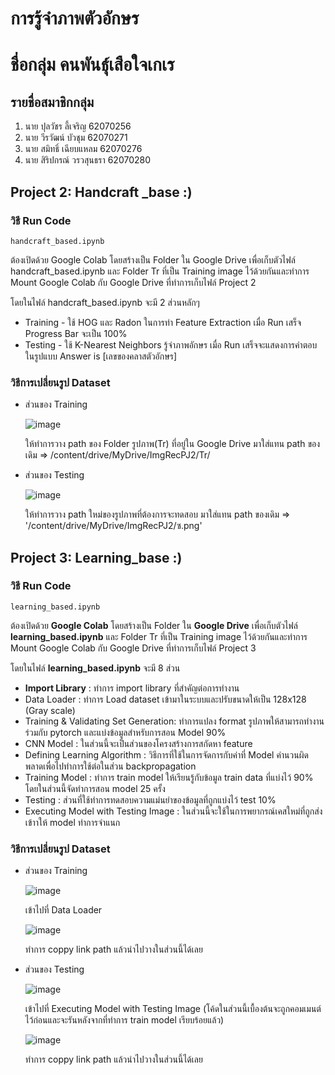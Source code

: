 # การรู้จำภาพตัวอักษร
# ชื่อกลุ่ม คนพันธุ์เสือใจเกเร
## รายชื่อสมาชิกกลุ่ม
1. นาย ปุลวัชร ลี้เจริญ 62070256
2. นาย วีรวัฒน์ บัวชุม 62070271
3. นาย สมิทธิ์ เฉียบแหลม 62070276
4. นาย สิริปกรณ์ วรวสุนธรา 62070280
## Project 2: Handcraft _base :)
### วิธี Run Code
```
handcraft_based.ipynb
```
  ต้องเปิดด้วย Google Colab โดยสร้างเป็น Folder ใน Google Drive เพื่อเก็บตัวไฟล์ handcraft_based.ipynb และ Folder Tr ที่เป็น Training image ไว้ด้วยกันและทำการ Mount Google Colab กับ Google Drive ที่ทำการเก็บไฟล์ Project 2
  
โดยในไฟล์ handcraft_based.ipynb จะมี 2 ส่วนหลักๆ 
   * Training - ใช้ HOG และ Radon ในการทำ Feature Extraction เมื่อ Run เสร็จ Progress Bar จะเป็น 100%
   * Testing - ใช้ K-Nearest Neighbors รู้จำภาพอักษร เมื่อ Run เสร็จจะแสดงการคำตอบในรูปแบบ Answer is [เลขของคลาสตัวอักษร]
### วิธีการเปลี่ยนรูป Dataset
   * ส่วนของ Training
      
      ![image](https://user-images.githubusercontent.com/56358092/119257555-f19b5980-bbef-11eb-889d-63e0b372f6f0.png)
      
      ให้ทำการวาง path ของ Folder รูปภาพ(Tr) ที่อยู่ใน Google Drive มาใส่แทน path ของเดิม => /content/drive/MyDrive/ImgRecPJ2/Tr/
   * ส่วนของ Testing
  
      ![image](https://user-images.githubusercontent.com/56358092/119257064-dc253000-bbed-11eb-9686-45e696cc9545.png) 
      
      ให้ทำการวาง path ใหม่ของรูปภาพที่ต้องการจะทดสอบ มาใส่แทน path ของเดิม => '/content/drive/MyDrive/ImgRecPJ2/ซ.png'



## Project 3: Learning_base :)
### วิธี Run Code
```
learning_based.ipynb
```
  ต้องเปิดด้วย **Google Colab** โดยสร้างเป็น Folder ใน **Google Drive** เพื่อเก็บตัวไฟล์ **learning_based.ipynb** และ Folder Tr ที่เป็น Training image ไว้ด้วยกันและทำการ Mount Google Colab กับ Google Drive ที่ทำการเก็บไฟล์ Project 3
  
โดยในไฟล์ **learning_based.ipynb** จะมี 8 ส่วน 
   * **Import Library** : ทำการ import library ที่สำคัญต่อการทำงาน
   * Data Loader : ทำการ Load dataset เข้ามาในระบบและปรับขนาดให้เป็น 128x128 (Gray scale)
   * Training & Validating Set Generation: ทำการแปลง format รูปภาพให้สามารถทำงานร่วมกับ pytorch และแบ่งข้อมูลสำหรับการสอน Model 90%
   * CNN Model : ในส่วนนี้จะเป็นส่วนของโครงสร้างการสกัดหา feature 
   * Defining Learning Algorithm : วิธีการที่ใช้ในการจัดการกับค่าที่ Model คำนวนผิดพลาดเพื่อไปทำการใช้ต่อในส่วน backpropagation
   * Training Model : ทำการ train model ให้เรียนรู้กับข้อมูล train data ที่แบ่งไว้ 90% โดยในส่วนนี้จัดทำการสอน model 25 ครั้ง
   * Testing : ส่วนที่ใช้ทำการทดสอบความแม่นยำของข้อมูลที่ถูกแบ่งไว้ test 10%
   * Executing Model with Testing Image : ในส่วนนี้จะใช้ในการพยากรณ์เคสใหม่ที่ถูกส่งเข้าาให้ model ทำการจำแนก
### วิธีการเปลี่ยนรูป Dataset
   * ส่วนของ Training
      
      ![image](https://user-images.githubusercontent.com/57053814/119268046-4f916680-bc1b-11eb-9969-61df771f2ea3.png)
      
      เข้าไปที่ Data Loader
      
      ![image](https://user-images.githubusercontent.com/57053814/119268147-d6464380-bc1b-11eb-919e-c27f91f8c0e9.png)
      
      ทำการ coppy link path แล้วนำไปวางในส่วนนี้ได้เลย

   * ส่วนของ Testing
  
      ![image](https://user-images.githubusercontent.com/57053814/119268273-66848880-bc1c-11eb-973a-278580637239.png)
      
      เข้าไปที่ Executing Model with Testing Image (โค้ดในส่วนนี้เบื้องต้นจะถูกคอมเมนต์ไว้ก่อนและจะรันหลังจากที่ทำการ train model เรียบร้อยแล้ว)
      
      ![image](https://user-images.githubusercontent.com/57053814/119268305-8a47ce80-bc1c-11eb-91c4-9c1838e2f5a2.png)

      ทำการ coppy link path แล้วนำไปวางในส่วนนี้ได้เลย

